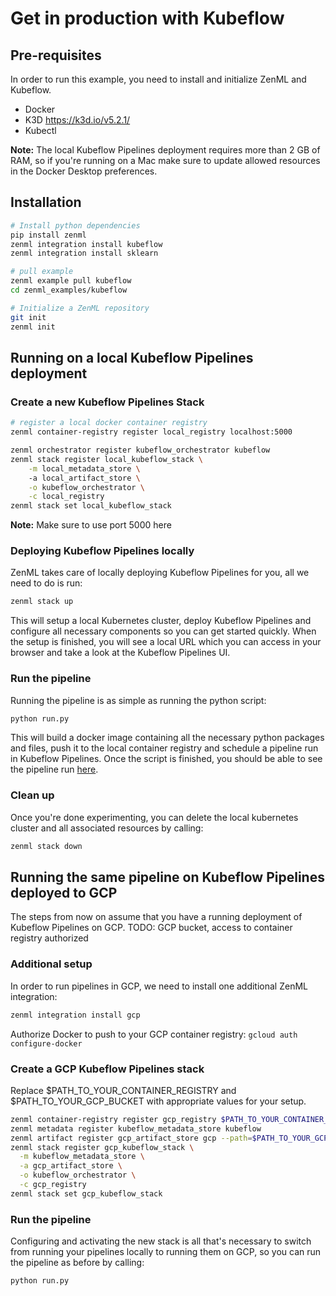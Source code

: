 # Get in production with Kubeflow


## Pre-requisites

In order to run this example, you need to install and initialize ZenML and Kubeflow.
* Docker
* K3D https://k3d.io/v5.2.1/
* Kubectl

**Note:** The local Kubeflow Pipelines deployment requires more than 2 GB of RAM, so if you're running on a Mac make sure to update allowed resources in the Docker Desktop preferences.

## Installation
```bash
# Install python dependencies
pip install zenml
zenml integration install kubeflow  
zenml integration install sklearn  

# pull example
zenml example pull kubeflow
cd zenml_examples/kubeflow

# Initialize a ZenML repository
git init
zenml init
```

## Running on a local Kubeflow Pipelines deployment

### Create a new Kubeflow Pipelines Stack
```bash
# register a local docker container registry
zenml container-registry register local_registry localhost:5000

zenml orchestrator register kubeflow_orchestrator kubeflow
zenml stack register local_kubeflow_stack \
    -m local_metadata_store \ 
    -a local_artifact_store \
    -o kubeflow_orchestrator \
    -c local_registry
zenml stack set local_kubeflow_stack
```

**Note:** Make sure to use port 5000 here

### Deploying Kubeflow Pipelines locally

ZenML takes care of locally deploying Kubeflow Pipelines for you, all we need to do is run:

```bash
zenml stack up
```

This will setup a local Kubernetes cluster, deploy Kubeflow Pipelines and configure all necessary components so you can get started quickly.
When the setup is finished, you will see a local URL which you can access in your browser and take a look at the Kubeflow Pipelines UI.


### Run the pipeline
Running the pipeline is as simple as running the python script:

```bash
python run.py
```

This will build a docker image containing all the necessary python packages and files, push it to the local container registry and schedule a pipeline run in Kubeflow Pipelines.
Once the script is finished, you should be able to see the pipeline run [here](http://localhost:8080/#/runs).

### Clean up
Once you're done experimenting, you can delete the local kubernetes cluster and all associated resources by calling:

```bash
zenml stack down
```


## Running the same pipeline on Kubeflow Pipelines deployed to GCP

The steps from now on assume that you have a running deployment of Kubeflow Pipelines on GCP.
TODO: GCP bucket, access to container registry authorized


### Additional setup

In order to run pipelines in GCP, we need to install one additional ZenML integration:

```bash
zenml integration install gcp
```

Authorize Docker to push to your GCP container registry: `gcloud auth configure-docker`

### Create a GCP Kubeflow Pipelines stack

Replace $PATH_TO_YOUR_CONTAINER_REGISTRY and $PATH_TO_YOUR_GCP_BUCKET with appropriate values for your setup.

```bash
zenml container-registry register gcp_registry $PATH_TO_YOUR_CONTAINER_REGISTRY
zenml metadata register kubeflow_metadata_store kubeflow
zenml artifact register gcp_artifact_store gcp --path=$PATH_TO_YOUR_GCP_BUCKET
zenml stack register gcp_kubeflow_stack \
  -m kubeflow_metadata_store \
  -a gcp_artifact_store \
  -o kubeflow_orchestrator \
  -c gcp_registry
zenml stack set gcp_kubeflow_stack
```

### Run the pipeline

Configuring and activating the new stack is all that's necessary to switch from running your pipelines locally to running them on GCP, so you can run the pipeline as before by calling:

```bash
python run.py
```



